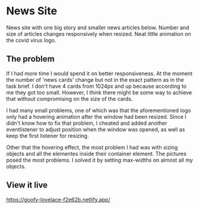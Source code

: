 # News Site

News site with one big story and smaller news articles below. Number and size of articles changes responsively when resized.
Neat little animation on the covid virus logo.

## The problem

If I had more time I would spend it on better responsiveness. At the moment the number of 'news cards' change but not in the exact pattern as in the task brief. I don't have 4 cards from 1024px and up because according to me they got too small. However, I think there might be some way to achieve that without compromising on the size of the cards.

I had many small problems, one of which was that the aforementioned logo only had a hovering animation after the window had been resized. Since I didn't know how to fix that problem, I cheated and added another eventlistener to adjust position when the window was opened, as well as keep the first listener for resizing.

Other that the hovering effect, the most problem I had was with sizing objects and all the elementes inside their container element. The pictures posed the most problems. I solved it by setting max-widths on almost all my objects.

## View it live

https://goofy-lovelace-f2e62b.netlify.app/

